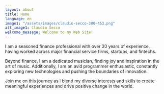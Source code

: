 ```yaml
---
layout: about
title: Home
language: en
image1: "/assets/images/claudio-secco-300-453.png"
alt_image1: Claudio Secco
welcome_message: Welcome to my Web Site!
---
```

I am a seasoned finance professional with over 30 years of experience, having worked across major financial service firms, startups, and fintechs.

Beyond finance, I am a dedicated musician, finding joy and inspiration in the art of music. 
Additionally, I am an avid programmer enthusiastic, constantly exploring new technologies and pushing the boundaries of innovation.

Join me on this journey as I blend my diverse interests and skills to create meaningful experiences and drive positive change in the world.